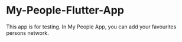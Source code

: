 # My-People-Flutter-App
This app is for testing. In My People App, you can add your favourites persons network. 
